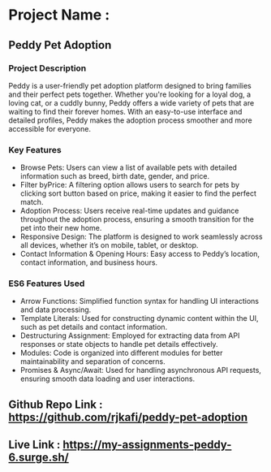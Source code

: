 # Project Name :
## Peddy Pet Adoption
### Project Description 
Peddy is a user-friendly pet adoption platform designed to bring families and their perfect pets together. Whether you're looking for a loyal dog, a loving cat, or a cuddly bunny, Peddy offers a wide variety of pets that are waiting to find their forever homes. With an easy-to-use interface and detailed profiles, Peddy makes the adoption process smoother and more accessible for everyone.
### Key Features
- Browse Pets: Users can view a list of available pets with detailed information such as breed, birth date, gender, and price.
- Filter byPrice: A filtering option allows users to search for pets by clicking sort button based on  price, making it easier to find the perfect match.
- Adoption Process: Users receive real-time updates and guidance throughout the adoption process, ensuring a smooth transition for the pet into their new home.
- Responsive Design: The platform is designed to work seamlessly across all devices, whether it’s on mobile, tablet, or desktop.
- Contact Information & Opening Hours: Easy access to Peddy’s location, contact information, and business hours.
### ES6 Features Used
- Arrow Functions: Simplified function syntax for handling UI interactions and data processing.
- Template Literals: Used for constructing dynamic content within the UI, such as pet details and contact information.
- Destructuring Assignment: Employed for extracting data from API responses or state objects to handle pet details effectively.
- Modules: Code is organized into different modules for better maintainability and separation of concerns.
- Promises & Async/Await: Used for handling asynchronous API requests, ensuring smooth data loading and user interactions.
## Github Repo Link : https://github.com/rjkafi/peddy-pet-adoption
## Live Link : https://my-assignments-peddy-6.surge.sh/

